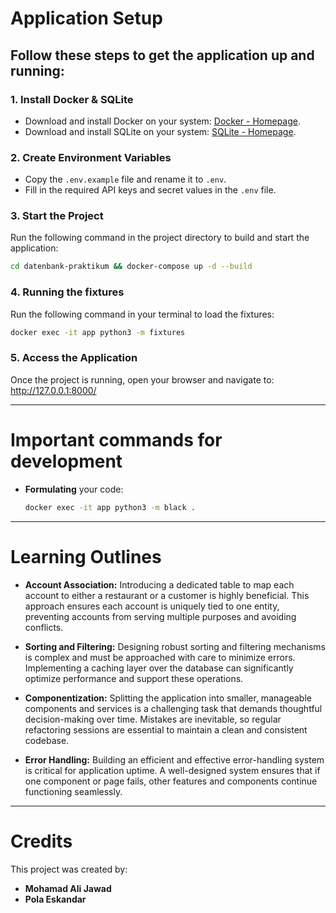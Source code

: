 # Application Setup

## Follow these steps to get the application up and running:

### 1. Install Docker & SQLite
- Download and install Docker on your system: [Docker - Homepage](https://www.docker.com/).
- Download and install SQLite on your system: [SQLite - Homepage](https://www.sqlite.org/).

### 2. Create Environment Variables
- Copy the `.env.example` file and rename it to `.env`.
- Fill in the required API keys and secret values in the `.env` file.

### 3. Start the Project
   Run the following command in the project directory to build and start the application:

   ```bash
   cd datenbank-praktikum && docker-compose up -d --build
   ```

### 4. **Running the fixtures**
   Run the following command in your terminal to load the fixtures:

   ```bash
   docker exec -it app python3 -m fixtures
   ```

### 5. **Access the Application**
   Once the project is running, open your browser and navigate to: http://127.0.0.1:8000/

---

# Important commands for development

- **Formulating** your code:
  ```bash
  docker exec -it app python3 -m black .
  ```

---

# Learning Outlines

- **Account Association:** Introducing a dedicated table to map each account to either
  a restaurant or a customer is highly beneficial. This approach ensures each account
  is uniquely tied to one entity, preventing accounts from serving multiple purposes
  and avoiding conflicts.

- **Sorting and Filtering:** Designing robust sorting and filtering mechanisms is
  complex and must be approached with care to minimize errors. Implementing a caching
  layer over the database can significantly optimize performance and support these
  operations.

- **Componentization:** Splitting the application into smaller, manageable components
  and services is a challenging task that demands thoughtful decision-making over time.
  Mistakes are inevitable, so regular refactoring sessions are essential to maintain
  a clean and consistent codebase.

- **Error Handling:** Building an efficient and effective error-handling system is
  critical for application uptime. A well-designed system ensures that if one component
  or page fails, other features and components continue functioning seamlessly.

---

# Credits

This project was created by:

- **Mohamad Ali Jawad**
- **Pola Eskandar**
